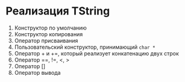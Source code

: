 # Реализация TString

1. Конструктор по умолчанию
1. Конструктор копирования
1. Оператор присваивания
1. Пользовательский конструктор, принимающий `char *`
1. Оператор + и +=, который реализует конкатенацию двух строк
1. Оператор ==, !=, <, >
1. Оператор []
1. Оператор вывода


